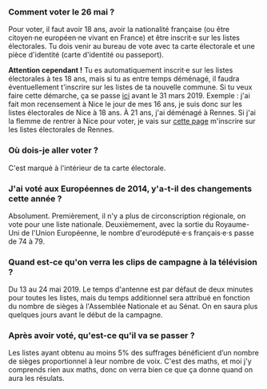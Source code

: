 ### Comment voter le 26 mai ?

Pour voter, il faut avoir 18 ans, avoir la nationalité française (ou être citoyen·ne européen·ne vivant en France) et être inscrit·e sur les listes électorales. Tu dois venir au bureau de vote avec ta carte électorale et une pièce d'identité (carte d'identité ou passeport).

**Attention cependant !** Tu es automatiquement inscrit·e sur les listes électorales à tes 18 ans, mais si tu as entre temps déménagé, il faudra éventuellement t'inscrire sur les listes de ta nouvelle commune. Si tu veux faire cette démarche, ça se passe [ici](https://www.service-public.fr/particuliers/vosdroits/F1372) avant le 31 mars 2019.
Exemple : j'ai fait mon recensement à Nice le jour de mes 16 ans, je suis donc sur les listes électorales de Nice à 18 ans. À 21 ans, j'ai déménagé à Rennes. Si j'ai la flemme de rentrer à Nice pour voter, je vais sur [cette page](https://www.service-public.fr/particuliers/vosdroits/F1372) m'inscrire sur les listes électorales de Rennes.

### Où dois-je aller voter ?

C'est marqué à l'intérieur de ta carte électorale.

### J'ai voté aux Européennes de 2014, y'a-t-il des changements cette année ?

Absolument. Premièrement, il n'y a plus de circonscription régionale, on vote pour une liste nationale. Deuxièmement, avec la sortie du Royaume-Uni de l'Union Européenne, le nombre d'eurodéputé·e·s français·e·s passe de 74 à 79.

### Quand est-ce qu'on verra les clips de campagne à la télévision ?

Du 13 au 24 mai 2019. Le temps d'antenne est par défaut de deux minutes pour toutes les listes, mais du temps additionnel sera attribué en fonction du nombre de sièges à l'Assemblée Nationale et au Sénat. On en saura plus quelques jours avant le début de la campagne.

### Après avoir voté, qu'est-ce qu'il va se passer ?

Les listes ayant obtenu au moins 5% des suffrages bénéficient d’un nombre de sièges proportionnel à leur nombre de voix. C'est des maths, et moi j'y comprends rien aux maths, donc on verra bien ce que ça donne quand on aura les résulats.